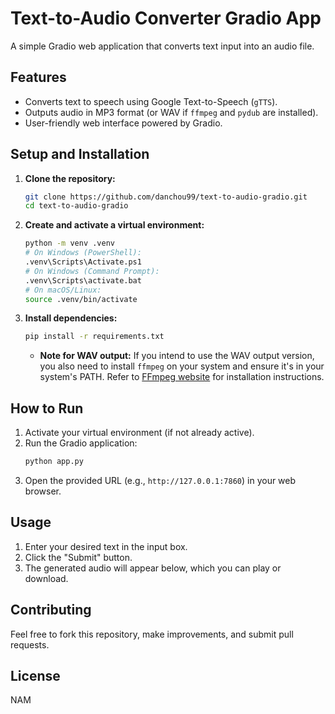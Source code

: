 # Text-to-Audio Converter Gradio App

A simple Gradio web application that converts text input into an audio file.

## Features

* Converts text to speech using Google Text-to-Speech (`gTTS`).
* Outputs audio in MP3 format (or WAV if `ffmpeg` and `pydub` are installed).
* User-friendly web interface powered by Gradio.

## Setup and Installation

1.  **Clone the repository:**
    ```bash
    git clone https://github.com/danchou99/text-to-audio-gradio.git
    cd text-to-audio-gradio
    ```

2.  **Create and activate a virtual environment:**
    ```bash
    python -m venv .venv
    # On Windows (PowerShell):
    .venv\Scripts\Activate.ps1
    # On Windows (Command Prompt):
    .venv\Scripts\activate.bat
    # On macOS/Linux:
    source .venv/bin/activate
    ```

3.  **Install dependencies:**
    ```bash
    pip install -r requirements.txt
    ```
    * **Note for WAV output:** If you intend to use the WAV output version, you also need to install `ffmpeg` on your system and ensure it's in your system's PATH. Refer to [FFmpeg website](https://ffmpeg.org/download.html) for installation instructions.

## How to Run

1.  Activate your virtual environment (if not already active).
2.  Run the Gradio application:
    ```bash
    python app.py
    ```
3.  Open the provided URL (e.g., `http://127.0.0.1:7860`) in your web browser.

## Usage

1.  Enter your desired text in the input box.
2.  Click the "Submit" button.
3.  The generated audio will appear below, which you can play or download.

## Contributing

Feel free to fork this repository, make improvements, and submit pull requests.

## License

NAM
